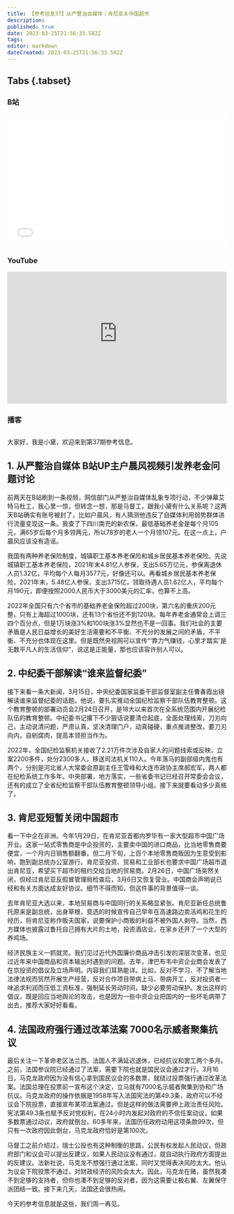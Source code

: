 ```yaml
---
title: 【参考信息37】从严整治自媒体；肯尼亚关中国超市
description: 
published: true
date: 2023-03-25T21:56:33.582Z
tags: 
editor: markdown
dateCreated: 2023-03-25T21:56:33.582Z
---
```


## Tabs {.tabset}
### B站
<div style="position: relative; padding: 30% 45%;">
<iframe style="position: absolute; width: 100%; height: 100%; left: 0; top: 0;" src="//player.bilibili.com/player.html?&bvid=BV1924y1u7JH&page=1&as_wide=1&high_quality=1&danmaku=1&autoplay=0" scrolling="no" border="0" frameborder="no" framespacing="0" allowfullscreen="true"></iframe>
</div>

### YouTube
<div style="position: relative; padding: 30% 45%;">
<iframe style="position: absolute; top: 0; left: 0; width: 100%; height: 100%;" src="https://www.youtube-nocookie.com/embed/tm6XrrV_uSE" title="YouTube video player" frameborder="0" allow="accelerometer; autoplay; clipboard-write; encrypted-media; gyroscope; picture-in-picture" allowfullscreen></iframe>
</div>
  
### 播客
<div class="podcast-player"></div>

## 

大家好，我是小黛，欢迎来到第37期参考信息。

## 1. 从严整治自媒体 B站UP主户晨风视频引发养老金问题讨论

前两天在B站刷到一条视频，网信部门从严整治自媒体乱象专项行动，不少弹幕艾特马杜工，我心里一惊，但转念一想，那是马督工，跟我小黛有什么关系呢？这两天B站确实有账号被封了，比如户晨风，有人猜测他违反了自媒体利用弱势群体进行流量变现这一条。我查了下四川南充的新农保，最低基础养老金是每个月105元，满65岁后每个月多领两元，所以78岁的老人一个月领107元。在这一点上，户晨风应该没有造谣。

我国有两种养老保险制度，城镇职工基本养老保险和城乡居民基本养老保险。先说城镇职工基本养老保险，2021年末4.81亿人参保，支出5.65万亿元，参保离退休人员1.32亿，平均每个人每月3577元，好像还可以。再看城乡居民基本养老保险，2021年末，5.48亿人参保，支出3715亿，领取待遇人员1.62亿人，平均每个月190元，即便按照2000人民币大于3000美元的汇率，也算不上高。

2022年全国只有六个省市的基础养老金保险超过200块，第六名的重庆200元整，只有上海超过1000块，还有13个省份还不到120块。每年养老金通常会上调三四个百分点，但是1万块涨3%和100块涨3%显然也不是一回事。我们社会的主要矛盾是人民日益增长的美好生活需要和不平衡、不充分的发展之间的矛盾，不平衡、不充分也体现在这里。但是既然央视网可以宣传“‘靠力气赚钱，心里才踏实’是无数平凡人的生活信仰”，说这是正能量，那也应该容许别人可以。

## 2. 中纪委干部解读“谁来监督纪委”

接下来看一条大新闻，3月15日，中央纪委国家监委干部监督室副主任曹春霞出镜解读谁来监督纪委的话题。他说，要扎实推动全国纪检监察干部队伍教育整顿。这个教育整顿的部署动员会2月24日召开，是18大以来首次在全系统范围内开展纪检队伍的教育整顿。中纪委书记撂下不少狠话说要清仓起底，全面处理线索，刀刃向己，主动说清问题，严肃认真，坚决清理门户，动真碰硬，重点推进整改，要刀刃向内，自剜腐肉，提高本领担当作为。

2022年，全国纪检监察机关接收了2.21万件次涉及自家人的问题线索或反映，立案2200多件，处分2300多人，移送司法机关110人。今年落马的副部级内鬼也有两个，分别是河北省人大常委会原副主任王雪峰和大连市政协主席郝宏军，两人都在纪检系统工作多年。中央部署，地方落实，一些省委书记已经召开常委会会议，还有的成立了全省纪检监察干部队伍教育整顿领导小组。接下来就要看动多少真格了。

## 3. 肯尼亚短暂关闭中国超市

看一下中企在非洲。今年1月29日，在肯尼亚首都内罗毕有一家大型超市中国广场开业。这家一站式零售商是中企投资的，主要卖中国的进口商品，比当地零售商要便宜，一个月内日销售额翻番。但二月下旬，上百个本地零售商贩因为生意受到影响，跑到副总统办公室游行。肯尼亚投资、贸易和工业部长也要求中国广场超市退出肯尼亚，希望买下超市的租约交给当地的贸易商。2月26日，中国广场突然关闭，但经过肯尼亚反假冒管理局检查后，3月6日又恢复营业。中国商会声明说已经和有关方面达成友好协议。细节不得而知，但这件事的背景值得一谈。

去年肯尼亚大选以来，本地贸易商与中国同行的关系略显紧张。肯尼亚新任总统鲁托原来是副总统，出身草根，竞选的时候宣传自己早年在高速路边卖活鸡和花生的经历，将肯尼亚称作贩夫国家，说要保护小商贩的利益不被外国人剥夺。当然，西方媒体也披露过鲁托自己拥有大片的土地，投资酒店业，在家乡还开了一个大型的养鸡场。

经济民族主义一抓就灵。我们见过近代外国廉价商品冲击引发的深层次变革，也见过近年来中国商品和资本输出时遇到的问题。去年，津巴布韦中资企业商会发表了在京投资的倡议及立场声明。内容我们耳熟能详。比如，反对不学习、不了解当地法律法规而贸然开展生产经营，反对合作项目带病上马、带病开工，反对投资者一味追求利润而压低工资标准，强制延长劳动时间，缺少必要劳动保护。发出这样的倡议，既是回应当地舆论的攻击，也是因为一些中资企业把国内的一些坏毛病带了出去，推荐大家好好看看。

## 4. 法国政府强行通过改革法案 7000名示威者聚集抗议

最后关注一下革命老区法兰西。法国人不满延迟退休，已经抗议和罢工两个多月。之前，法国参议院已经通过了法案，需要下院也就是国民议会通过才行。3月16日，马克龙政府因为没有信心拿到国民议会的多数票，就绕过投票强行通过改革法案。法国总理在投票前一宣布这个决定，立马就有7000名示威者聚集到协和广场抗议。马克龙政府的操作依据是1958年写入法国宪法的第49.3条，政府可以不经议会下院投票，直接宣布某项法案通过。但是这样的做法需要押上政治责任风险。宪法第49.3条也赋予反对党权利，在24小时内发起对政府的不信任案动议，如果多数票通过动议，政府就倒台。60多年来，法国历任政府动用这项条款99次，但只有一次政府因此倒台，马克龙政府恰好是第100次。

马督工之前介绍过，瑞士公投也有这种制衡的思路，公民有权发起人民动议，但政府部门和议会可以提出反建议，如果人民动议没有通过，就自动执行政府方面提出的反建议。法新社说，马克龙不想强行通过法案，同时又觉得表决风险太大。他认为议会下院投票不通过，对财政经济的风险会太大。因此，马克龙在赌，虽然我凑不到足够的支持者，但你也凑不到足够的反对者，因为这需要让极右翼、左翼保守派团结一致。接下来几天，法国还会很热闹。

今天的参考信息就是这些，我们周一再见。
